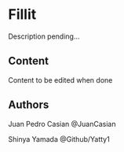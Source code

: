 # Fillit

Description pending...

## Content

Content to be edited when done

## Authors

Juan Pedro Casian @JuanCasian

Shinya Yamada @Github/Yatty1
